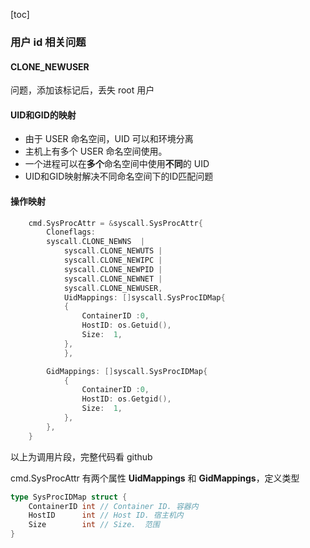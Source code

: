 [toc]

### 用户 id 相关问题

#### CLONE_NEWUSER

问题，添加该标记后，丢失 root 用户



#### UID和GID的映射

- 由于 USER 命名空间，UID 可以和环境分离
- 主机上有多个 USER 命名空间使用。
- 一个进程可以在**多个**命名空间中使用**不同**的 UID
- UID和GID映射解决不同命名空间下的ID匹配问题 



#### 操作映射

```go
	cmd.SysProcAttr = &syscall.SysProcAttr{
		Cloneflags:
		syscall.CLONE_NEWNS  |
			syscall.CLONE_NEWUTS |
			syscall.CLONE_NEWIPC |
			syscall.CLONE_NEWPID |
			syscall.CLONE_NEWNET |
			syscall.CLONE_NEWUSER,
			UidMappings: []syscall.SysProcIDMap{
			{
				ContainerID :0,
				HostID: os.Getuid(),
				Size:  1,
			},
			},

		GidMappings: []syscall.SysProcIDMap{
			{
				ContainerID :0,
				HostID: os.Getgid(),
				Size:  1,
			},
		},
	}
```

以上为调用片段，完整代码看 github



cmd.SysProcAttr 有两个属性 **UidMappings** 和 **GidMappings**，定义类型

```go
type SysProcIDMap struct {
    ContainerID int // Container ID. 容器内
    HostID      int // Host ID. 宿主机内
    Size        int // Size.  范围
}
```

